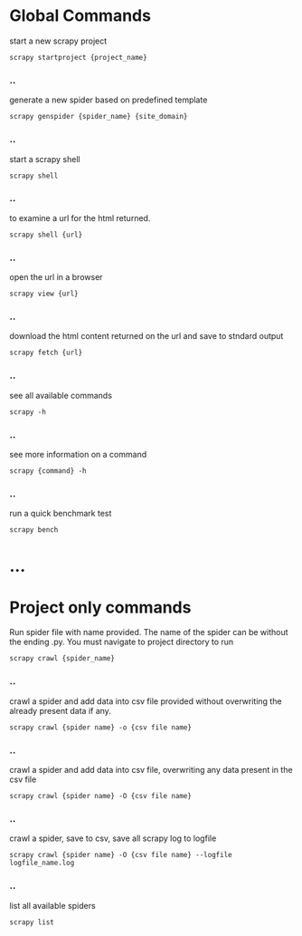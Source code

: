 # Global Commands
start a new scrapy project
```console 
scrapy startproject {project_name}
```
### ..
generate a new spider based on predefined template
```console
scrapy genspider {spider_name} {site_domain}
```
### ..
start a scrapy shell
```console 
scrapy shell
```
### ..
to examine a url for the html returned.
```console
scrapy shell {url}
```
### ..
open the url in a browser
```console
scrapy view {url}
```
### ..
download the html content returned on the url and save to stndard output
```console
scrapy fetch {url}
```
### ..
see all available commands
```console
scrapy -h
```
### ..
see more information on a command
```console
scrapy {command} -h
```
### ..
run a quick benchmark test
```console
scrapy bench
```
# ...
# Project only commands

Run spider file with name provided. The name of the spider can be without the ending .py. You must navigate to project directory to run
```console
scrapy crawl {spider_name}
```
### ..
crawl a spider and add data into csv file provided without overwriting the already present data if any.
```console
scrapy crawl {spider name} -o {csv file name}
```
### ..
crawl a spider and add data into csv file, overwriting any data present in the csv file
```console 
scrapy crawl {spider name} -O {csv file name}
```
### ..
crawl a spider, save to csv, save all scrapy log to logfile
```console 
scrapy crawl {spider name} -O {csv file name} --logfile logfile_name.log
```
### ..
list all available spiders
```console
scrapy list
```

